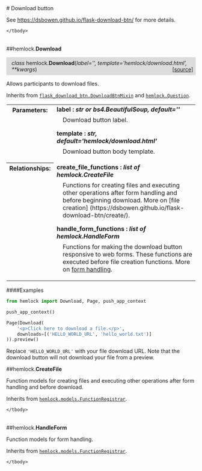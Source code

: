 <script src="https://cdn.mathjax.org/mathjax/latest/MathJax.js?config=TeX-AMS-MML_HTMLorMML" type="text/javascript"></script>

<link rel="stylesheet" href="https://assets.readthedocs.org/static/css/readthedocs-doc-embed.css" type="text/css" />

<style>
    a.src-href {
        float: right;
    }
    p.attr {
        margin-top: 0.5em;
        margin-left: 1em;
    }
    p.func-header {
        background-color: gainsboro;
        border-radius: 0.1em;
        padding: 0.5em;
        padding-left: 1em;
    }
    table.field-table {
        border-radius: 0.1em
    }
</style># Download button

See <https://dsbowen.github.io/flask-download-btn/> for more details.

<table class="docutils field-list field-table" frame="void" rules="none">
    <col class="field-name" />
    <col class="field-body" />
    <tbody valign="top">
        
    </tbody>
</table>



##hemlock.**Download**

<p class="func-header">
    <i>class</i> hemlock.<b>Download</b>(<i>label='', template='hemlock/download.html', **kwargs</i>) <a class="src-href" target="_blank" href="https://github.com/dsbowen/hemlock/blob/master/hemlock/qpolymorphs/download.py#L16">[source]</a>
</p>

Allows participants to download files.

Inherits from
[`flask_download_btn.DownloadBtnMixin`](https://dsbowen.github.io/flask-download-btn/download_btn_mixin/) and
[`hemlock.Question`](question.md).

<table class="docutils field-list field-table" frame="void" rules="none">
    <col class="field-name" />
    <col class="field-body" />
    <tbody valign="top">
        <tr class="field">
    <th class="field-name"><b>Parameters:</b></td>
    <td class="field-body" width="100%"><b>label : <i>str or bs4.BeautifulSoup, default=''</i></b>
<p class="attr">
    Download button label.
</p>
<b>template : <i>str, default='hemlock/download.html'</i></b>
<p class="attr">
    Download button body template.
</p></td>
</tr>
<tr class="field">
    <th class="field-name"><b>Relationships:</b></td>
    <td class="field-body" width="100%"><b>create_file_functions : <i>list of hemlock.CreateFile</i></b>
<p class="attr">
    Functions for creating files and executing other operations after form handling and before beginning download. More on [file creation] (https://dsbowen.github.io/flask-download-btn/create/).
</p>
<b>handle_form_functions : <i>list of hemlock.HandleForm</i></b>
<p class="attr">
    Functions for making the download button responsive to web forms. These functions are executed before file creation functions. More on <a href="https://dsbowen.github.io/flask-download-btn/form/">form handling</a>.
</p></td>
</tr>
    </tbody>
</table>

####Examples

```python
from hemlock import Download, Page, push_app_context

push_app_context()

Page(Download(
    '<p>Click here to download a file.</p>',
    downloads=[('HELLO_WORLD_URL', 'hello_world.txt')]
)).preview()
```

Replace `'HELLO_WORLD_URL'` with your file download URL. Note that the
download button will not download your file from a preview.



##hemlock.**CreateFile**



Function models for creating files and executing other operations after
form handling and before download.

Inherits from [`hemlock.models.FunctionRegistrar`](functions.md).

<table class="docutils field-list field-table" frame="void" rules="none">
    <col class="field-name" />
    <col class="field-body" />
    <tbody valign="top">
        
    </tbody>
</table>





##hemlock.**HandleForm**



Function models for form handling.

Inherits from [`hemlock.models.FunctionRegistrar`](functions.md).

<table class="docutils field-list field-table" frame="void" rules="none">
    <col class="field-name" />
    <col class="field-body" />
    <tbody valign="top">
        
    </tbody>
</table>




